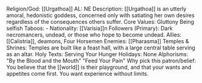 Religion/God: [[Urgathoa]]
AL: NE
Description: [[Urgathoa]] is an utterly amoral, hedonistic goddess, concerned only with satiating her own 
desires regardless of the consequences others suffer.
Core Values: Gluttony
Being selfish
Taboos: -
Nationality: [[Varisia]]n
Followers (Primary): Dark necromancers, undead, or those 
who hope to become undead.
Allies: [[Calistria]], deamons,
Four Horsemen
Enemies: [[Pharasma]]
Temples & Shrines: Temples are built like a feast hall, with a 
large central table serving as an altar.
Holy Texts: Serving Your Hunger
Holidays: None
Alphorisms: "By the Blood and the Mouth"
"Feed Your Pain"
Why pick this patron/belief: You believe that the [[world]] is their playground, and that your wants and 
appetites come first. You want experience without limits.
